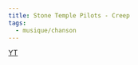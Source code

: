 ```yaml
---
title: Stone Temple Pilots - Creep
tags:
  - musique/chanson
---
```


[YT](https://www.youtube.com/watch?v=sT1DdO3SISg)
